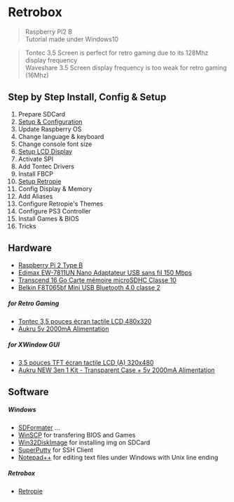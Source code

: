# Retrobox

> Raspberry PI2 B<br>
> Tutorial made under Windows10

> Tontec 3.5 Screen is perfect for retro gaming due to its 128Mhz display frequency<br>
> Waveshare 3.5 Screen display frequency is too weak for retro gaming (16Mhz)

## Step by Step Install, Config & Setup

1. Prepare SDCard
2. [Setup & Configuration](./II-setup_configuration.md)
  1. Update Raspberry OS
  2. Change language & keyboard
  3. Change console font size
3. [Setup LCD Display](./III-setup_lcd_display.md)
  1. Activate SPI
  2. Add Tontec Drivers
  3. Install FBCP
4. [Setup Retropie](./IV-setup_retropie.md)
  1. Config Display & Memory
  2. Add Aliases
  3. Configure Retropie's Themes
  4. Configure PS3 Controller
5. Install Games & BIOS
6. Tricks

## Hardware

- [Raspberry Pi 2 Type B](http://www.amazon.fr/dp/B00T2U7R7I)
- [Edimax EW-7811UN Nano Adaptateur USB sans fil 150 Mbps](http://www.amazon.fr/dp/B003MTTJOY)
- [Transcend 16 Go Carte mémoire microSDHC Classe 10](http://www.amazon.fr/dp/B00APCMMEK)
- [Belkin F8T065bf Mini USB Bluetooth 4.0 classe 2](http://www.amazon.fr/dp/B009IQB3US)

##### for Retro Gaming

- [Tontec 3,5 pouces écran tactile LCD 480x320](http://www.amazon.fr/dp/B00OFLKPG4)
- [Aukru 5v 2000mA Alimentation](http://www.amazon.fr/dp/B00V07YY0Y)

##### for XWindow GUI

- [3,5 pouces TFT écran tactile LCD (A) 320x480](http://www.amazon.fr/dp/B00SKOPWC4)
- [Aukru NEW 3en 1 Kit - Transparent Case + 5v 2000mA Alimentation](http://www.amazon.fr/dp/B00UCSO9G6)

## Software

##### Windows

- [SDFormater](https://www.sdcard.org/downloads/formatter_4/) ...
- [WinSCP](https://winscp.net/eng/docs/lang:fr) for transfering BIOS and Games
- [Win32DiskImage](http://sourceforge.net/projects/win32diskimager/) for installing img on SDCard
- [SuperPutty](https://github.com/jimradford/superputty) for SSH Client
- [Notepad++](https://notepad-plus-plus.org/fr/) for editing text files under Windows with Unix line ending

##### Retrobox

- [Retropie](https://github.com/RetroPie/RetroPie-Setup/wiki/First-Installation)
